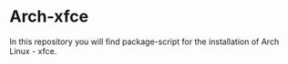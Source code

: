 # Arch-xfce
In this repository you will find package-script for the  installation of Arch Linux - xfce.